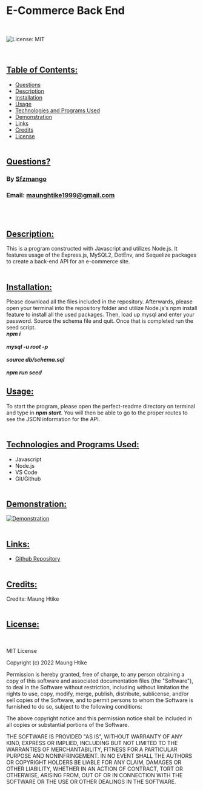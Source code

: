 # E-Commerce Back End
<br>

![License: MIT](https://img.shields.io/badge/License-MIT-yellow.svg)

<br>

## <ins> Table of Contents: </ins>

- [Questions](#-questions-)
- [Description](#-description-)
- [Installation](#-installation-)
- [Usage](#-usage-)
- [Technologies and Programs Used](#-technologies-and-programs-used-)
- [Demonstration](#-demonstration-)
- [Links](#-links-)
- [Credits](#-credits-)
- [License](#-license-)
<br><br>  

## <ins> Questions? </ins>

### By [Sfzmango](https://github.com/Sfzmango)
### Email: maunghtike1999@gmail.com
<br><br>

## <ins> Description: </ins>
        
This is a program constructed with Javascript and utilizes Node.js. It features usage of the Express.js, MySQL2, DotEnv, and Sequelize packages to create a back-end API for an e-commerce site.
<br><br>      

## <ins> Installation: </ins>
        
Please download all the files included in the repository. Afterwards, please open your terminal into the repository folder and utilize Node.js's npm install feature to install all the used packages. Then, load up mysql and enter your password. Source the schema file and quit. Once that is completed run the seed script.
<br>***npm i***<br>
<br>***mysql -u root -p***<br>
<br>***source db/schema.sql***<br>
<br>***npm run seed***<br>

## <ins> Usage: </ins>
        
To start the program, please open the perfect-readme directory on terminal and type in ***npm start***. You will then be able to go to the proper routes to see the JSON information for the API.
<br><br>    

## <ins> Technologies and Programs Used: </ins>
        
- Javascript<br>
- Node.js<br>
- VS Code<br>
- Git/Github
<br><br> 
        
## <ins> Demonstration: </ins>
        
[![Demonstration](https://iconape.com/wp-content/png_logo_vector/youtube-2017-icon-logo.png)]()
<br><br>   

## <ins> Links: </ins>
        
- [Github Repository](https://github.com/Sfzmango/maungs-shop)
<br><br>     

## <ins> Credits: </ins>

Credits: 
Maung Htike
<br><br>

## <ins> License: </ins>
        
<br>


MIT License

Copyright (c) 2022 Maung Htike

Permission is hereby granted, free of charge, to any person obtaining a copy
of this software and associated documentation files (the "Software"), to deal
in the Software without restriction, including without limitation the rights
to use, copy, modify, merge, publish, distribute, sublicense, and/or sell
copies of the Software, and to permit persons to whom the Software is
furnished to do so, subject to the following conditions:

The above copyright notice and this permission notice shall be included in all
copies or substantial portions of the Software.

THE SOFTWARE IS PROVIDED "AS IS", WITHOUT WARRANTY OF ANY KIND, EXPRESS OR
IMPLIED, INCLUDING BUT NOT LIMITED TO THE WARRANTIES OF MERCHANTABILITY,
FITNESS FOR A PARTICULAR PURPOSE AND NONINFRINGEMENT. IN NO EVENT SHALL THE
AUTHORS OR COPYRIGHT HOLDERS BE LIABLE FOR ANY CLAIM, DAMAGES OR OTHER
LIABILITY, WHETHER IN AN ACTION OF CONTRACT, TORT OR OTHERWISE, ARISING FROM,
OUT OF OR IN CONNECTION WITH THE SOFTWARE OR THE USE OR OTHER DEALINGS IN THE
SOFTWARE.